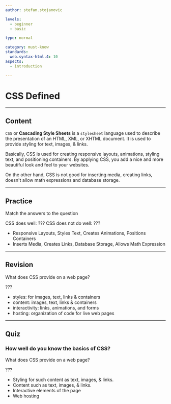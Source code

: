 ```yaml
---
author: stefan.stojanovic

levels:
  - beginner
  - basic

type: normal

category: must-know
standards:
  web.syntax-html.4: 10
aspects:
  - introduction

---
```

# CSS Defined
---
## Content

`CSS` or **Cascading Style Sheets** is a `stylesheet` language used to describe the presentation of an HTML, XML, or XHTML document. It is used to provide styling for text, images, & links.

Basically, CSS is used for creating responsive layouts, animations, styling text, and positioning containers. By applying CSS, you add a nice and more beautiful look and feel to your websites.

On the other hand, CSS is not good for inserting media, creating links, doesn't allow math expressions and database storage.

---
## Practice

Match the answers to the question

CSS does well: ???
CSS does not do well: ???

* Responsive Layouts, Styles Text, Creates Animations, Positions Containers
* Inserts Media, Creates Links, Database Storage, Allows Math Expression

---
## Revision

What does CSS provide on a web page?

???

* styles: for images, text, links & containers
* content: images, text, links & containers
* interactivity: links, animations, and forms
* hosting: organization of code for live web pages

---
## Quiz

### How well do you know the basics of CSS?

What does CSS provide on a web page?

???

* Styling for such content as text, images, & links.
* Content such as text, images, & links.
* Interactive elements of the page
* Web hosting
 
